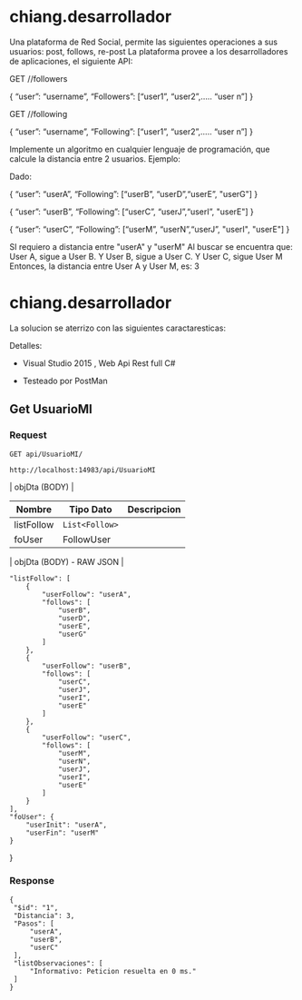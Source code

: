 # chiang.desarrollador

Una plataforma de Red Social, permite las siguientes operaciones a sus usuarios: post, follows, re-post
La plataforma provee a los desarrolladores de aplicaciones, el siguiente API:
 
GET /<username>/followers
    
{ “user”: “username”,  “Followers”: [“user1”, “user2”,….. “user n”] }

    
GET /<username>/following
    
{ “user”: “username”,  “Following”: [“user1”, “user2”,….. “user n”] }
    
 Implemente un algoritmo en cualquier lenguaje de programación, que calcule la distancia entre 2 usuarios.
Ejemplo:

Dado:
    
{ “user”: “userA”,  “Following”: [“userB”, “userD”,“userE”, "userG"] }
    
{ “user”: “userB”,  “Following”: [“userC”, “userJ”,“userI”, "userE"] }
    
{ “user”: “userC”,  “Following”: [“userM”, “userN”,“userJ”, "userI", "userE"] }

SI requiero a distancia entre "userA" y "userM"
Al buscar se encuentra que: User A, sigue a User B. Y User B, sigue a User C. Y User C, sigue User M
Entonces, la distancia entre User A y User M, es: 3

# chiang.desarrollador

La solucion se aterrizo con las siguientes caractaresticas:

Detalles:
    
* Visual Studio 2015 , Web Api Rest full C#
    
* Testeado por PostMan

## Get UsuarioMI

### Request

`GET api/UsuarioMI/`

    http://localhost:14983/api/UsuarioMI

| objDta (BODY)      |

| Nombre      | Tipo Dato     | Descripcion       | 
| ----------- | ------------- | --------- | 
| listFollow  | `List<Follow>` |  | 
| foUser      | FollowUser    |    |
    

| objDta (BODY) - RAW JSON      |
    
    "listFollow": [
        {
            "userFollow": "userA",
            "follows": [
                "userB",
                "userD",
                "userE",
                "userG"
            ]
        },
        {
            "userFollow": "userB",
            "follows": [
                "userC",
                "userJ",
                "userI",
                "userE"
            ]
        },
        {
            "userFollow": "userC",
            "follows": [
                "userM",
                "userN",
                "userJ",
                "userI",
                "userE"
            ]
        }
    ],
    "foUser": {
        "userInit": "userA",
        "userFin": "userM"
    }
}



### Response

    {
     "$id": "1",
     "Distancia": 3,
     "Pasos": [
         "userA",
         "userB",
         "userC"
     ],
     "listObservaciones": [
         "Informativo: Peticion resuelta en 0 ms."
     ]
    }



